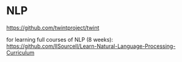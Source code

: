 # NLP

https://github.com/twintproject/twint

for learning full courses of NLP (8 weeks): https://github.com/llSourcell/Learn-Natural-Language-Processing-Curriculum
